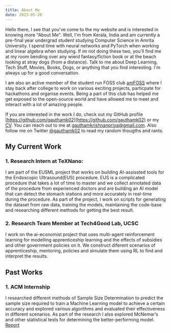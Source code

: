 ```yaml
---
title: About Me
date: 2023-05-20
---
```


Hello there, I see that you've come to the my website and is interested in knowing more "About Me". Well, I'm from Kerala, India and am currently a pre-final year undergrad student studying Computer Science in Amrita University. I spend time with neural networks and PyTorch when working and linear algebra when studying. If im not doing these two, you'll find me at my room bending over any wierd fantasy/fiction book or at the beach looking at stray dogs (from a distance). Talk to me about Deep Learning, Tech Stuff, Movies, Books, Dogs, or anything that you find interesting. I'm always up for a good conversation.

I am also an active member of the student run FOSS club [amFOSS](https://amfoss.in) where I stay back after college to work on various exciting projects, particpate for hackathons and organise events. Being a part of this club has helped me get exposed to the open-source world and have allowed me to meet and interact with a lot of amazing people.

If you are interested in the work I do, check out my GitHub profile [https://github.com/gauthamk02](https://github.com/gauthamk02) or my [CV](https://drive.google.com/file/d/1m1Tbe-himD18DG0xv2gzxOKHdKMI3H5-/view?usp=sharing). You can reach out to me at [gauthamkrishnanpriya@gmail.com](mailto:gauthamkrishnanpriya@gmail.com). Also follow me on Twitter [@gauthamk02](https://twitter.com/gauthamk02) to read my random thougths and rants.

## My Current Work

### 1. **Research Intern at TeXNano:**
I am part of the EUSML project that works on building AI-assissted tools for the Endoscopic Ultrasound(EUS) procedure. EUS is a complicated procedure that takes a lot of time to master and we collect annotated data of the procedure from experienced doctors and are building an AI model that can detect the stomach stations and more accurately in real-time during the procedure. As part of the project, I work on scripts for generating the dataset from raw data, training the models, maintaining the code-base and researching different methods for getting the best result.

### 2. **Research Team Member at Tech4Good Lab, UCSC**
I work on the ai-economist project that uses multi-agent reinforcement learning for modelling apprenticeship learning and the effects of subsidies and other government policies on it. We construct diferent scenarios of apprenticeship, mentoring, policies and simulate them using RL to find and interpret the results.

## Past Works

### 1. **ACM Internship**
I researched different methods of Sample Size Determination to predict the sample size required to train a Machine Learning model to achieve a certain accuracy and explored various algorithms and evaluated their effectiveness in different scenarios. As part of the research I also explored McNemar’s and other statistical tests for determining the better-performing model.\
[Report](https://drive.google.com/file/d/1DTVWHkgnsuFdb_wIYzl0AFVIAFs_3RtL/view)

